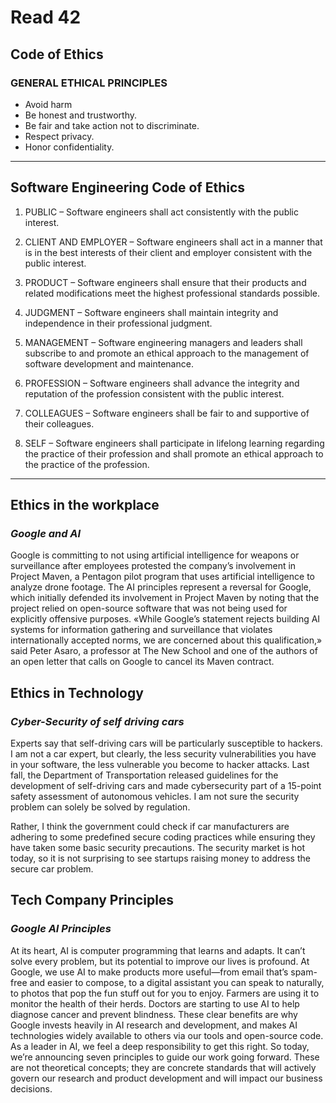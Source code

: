 # Read 42

## Code of Ethics

### GENERAL ETHICAL PRINCIPLES
- Avoid harm
- Be honest and trustworthy.
- Be fair and take action not to discriminate.
- Respect privacy.
- Honor confidentiality.
---
## Software Engineering Code of Ethics

1. PUBLIC – Software engineers shall act consistently with the public interest.

2. CLIENT AND EMPLOYER – Software engineers shall act in a manner that is in the best interests of their client and employer consistent with the public interest.

3. PRODUCT – Software engineers shall ensure that their products and related modifications meet the highest professional standards possible.

4. JUDGMENT – Software engineers shall maintain integrity and independence in their professional judgment.

5. MANAGEMENT – Software engineering managers and leaders shall subscribe to and promote an ethical approach to the management of software development and maintenance.

6. PROFESSION – Software engineers shall advance the integrity and reputation of the profession consistent with the public interest.

7. COLLEAGUES – Software engineers shall be fair to and supportive of their colleagues.

8. SELF – Software engineers shall participate in lifelong learning regarding the practice of their profession and shall promote an ethical approach to the practice of the profession.
---

## Ethics in the workplace
### *Google and AI*
Google is committing to not using artificial intelligence for weapons or surveillance after employees protested the company’s involvement in Project Maven, a Pentagon pilot program that uses artificial intelligence to analyze drone footage. The AI principles represent a reversal for Google, which initially defended its involvement in Project Maven by noting that the project relied on open-source software that was not being used for explicitly offensive purposes. «While Google’s statement rejects building AI systems for information gathering and surveillance that violates internationally accepted norms, we are concerned about this qualification,» said Peter Asaro, a professor at The New School and one of the authors of an open letter that calls on Google to cancel its Maven contract.

## Ethics in Technology
### *Cyber-Security of self driving cars*
Experts say that self-driving cars will be particularly susceptible to hackers. I am not a car expert, but clearly, the less security vulnerabilities you have in your software, the less vulnerable you become to hacker attacks. Last fall, the Department of Transportation released guidelines for the development of self-driving cars and made cybersecurity part of a 15-point safety assessment of autonomous vehicles. I am not sure the security problem can solely be solved by regulation.

Rather, I think the government could check if car manufacturers are adhering to some predefined secure coding practices while ensuring they have taken some basic security precautions. The security market is hot today, so it is not surprising to see startups raising money to address the secure car problem.

## Tech Company Principles
### *Google AI Principles*
At its heart, AI is computer programming that learns and adapts. It can’t solve every problem, but its potential to improve our lives is profound. At Google, we use AI to make products more useful—from email that’s spam-free and easier to compose, to a digital assistant you can speak to naturally, to photos that pop the fun stuff out for you to enjoy.
Farmers are using it to monitor the health of their herds. Doctors are starting to use AI to help diagnose cancer and prevent blindness. These clear benefits are why Google invests heavily in AI research and development, and makes AI technologies widely available to others via our tools and open-source code.
As a leader in AI, we feel a deep responsibility to get this right. So today, we’re announcing seven principles to guide our work going forward. These are not theoretical concepts; they are concrete standards that will actively govern our research and product development and will impact our business decisions.
